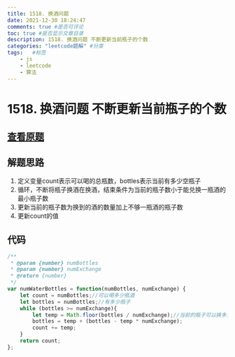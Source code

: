 ```yaml
---
title: 1518. 换酒问题
date: 2021-12-30 18:24:47
comments: true #是否可评论
toc: true #是否显示文章目录
description: 1518. 换酒问题 不断更新当前瓶子的个数
categories: "leetcode题解" #分类
tags:   #标签
    - js
    - leetcode
    - 算法
---
```

# 1518. 换酒问题 不断更新当前瓶子的个数

## [查看原题](https://leetcode-cn.com/problems/water-bottles/)

## 解题思路
1. 定义变量count表示可以喝的总瓶数，bottles表示当前有多少空瓶子
2. 循环，不断将瓶子换酒在换酒，结束条件为当前的瓶子数小于能兑换一瓶酒的最小瓶子数
3. 更新当前的瓶子数为换到的酒的数量加上不够一瓶酒的瓶子数
4. 更新count的值

## 代码

```javascript
/**
 * @param {number} numBottles
 * @param {number} numExchange
 * @return {number}
 */
var numWaterBottles = function(numBottles, numExchange) {
	let count = numBottles;//可以喝多少瓶酒
	let bottles = numBottles;//有多少瓶子
	while (bottles >= numExchange){
		let temp = Math.floor(bottles / numExchange);//当前的瓶子可以换多少瓶酒
		bottles = temp + (bottles - temp * numExchange);
		count += temp;
	}
	return count;
};
```
